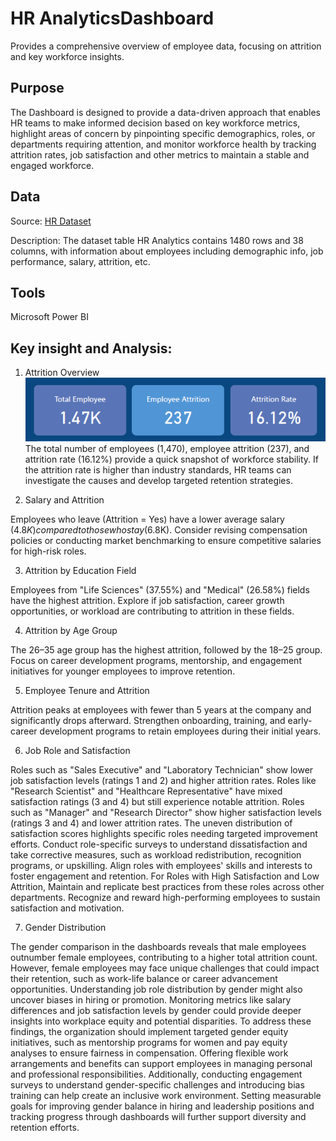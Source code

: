 # HR AnalyticsDashboard
Provides a comprehensive overview of employee data, focusing on attrition and key workforce insights.

## Purpose
The Dashboard is designed to provide a data-driven approach that enables HR teams to make informed decision based on key workforce metrics, highlight areas of concern by pinpointing specific demographics, roles, or departments requiring attention, and monitor workforce health by tracking attrition rates, job satisfaction and other metrics to maintain a stable and engaged workforce.

## Data
Source: <a href="https://github.com/aulifiafarisa/HRAnalytics_Dashboard/blob/5ca88650a7965dc78ece3547a8398f31c766e3b2/HR_Analytics.csv"> HR Dataset</a>

Description: The dataset table HR Analytics contains 1480 rows and 38 columns, with information about employees including demographic info, job performance, salary, attrition, etc.

## Tools
Microsoft Power BI

## Key insight and Analysis:

1. Attrition Overview
![image alt](https://github.com/aulifiafarisa/HRAnalytics_Dashboard/blob/7aad9d806be08fda890a55c323b87cb9b76b05c1/Attrition%20Overview.png)
The total number of employees (1,470), employee attrition (237), and attrition rate (16.12%) provide a quick snapshot of workforce stability. If the attrition rate is higher than industry standards, HR teams can investigate the causes and develop targeted retention strategies.

2. Salary and Attrition

Employees who leave (Attrition = Yes) have a lower average salary ($4.8K) compared to those who stay ($6.8K). Consider revising compensation policies or conducting market benchmarking to ensure competitive salaries for high-risk roles.

3. Attrition by Education Field

Employees from "Life Sciences" (37.55%) and "Medical" (26.58%) fields have the highest attrition. Explore if job satisfaction, career growth opportunities, or workload are contributing to attrition in these fields.

4. Attrition by Age Group

The 26–35 age group has the highest attrition, followed by the 18–25 group. Focus on career development programs, mentorship, and engagement initiatives for younger employees to improve retention.

5. Employee Tenure and Attrition

Attrition peaks at employees with fewer than 5 years at the company and significantly drops afterward. Strengthen onboarding, training, and early-career development programs to retain employees during their initial years.

6. Job Role and Satisfaction

Roles such as "Sales Executive" and "Laboratory Technician" show lower job satisfaction levels (ratings 1 and 2) and higher attrition rates. Roles like "Research Scientist" and "Healthcare Representative" have mixed satisfaction ratings (3 and 4) but still experience notable attrition. Roles such as "Manager" and "Research Director" show higher satisfaction levels (ratings 3 and 4) and lower attrition rates. The uneven distribution of satisfaction scores highlights specific roles needing targeted improvement efforts.
Conduct role-specific surveys to understand dissatisfaction and take corrective measures, such as workload redistribution, recognition programs, or upskilling. Align roles with employees' skills and interests to foster engagement and retention. For Roles with High Satisfaction and Low Attrition, Maintain and replicate best practices from these roles across other departments. Recognize and reward high-performing employees to sustain satisfaction and motivation.

7. Gender Distribution

The gender comparison in the dashboards reveals that male employees  outnumber female employees, contributing to a higher total attrition count. However, female employees may face unique challenges that could impact their retention, such as work-life balance or career advancement opportunities. Understanding job role distribution by gender might also uncover biases in hiring or promotion. Monitoring metrics like salary differences and job satisfaction levels by gender could provide deeper insights into workplace equity and potential disparities.
To address these findings, the organization should implement targeted gender equity initiatives, such as mentorship programs for women and pay equity analyses to ensure fairness in compensation. Offering flexible work arrangements and benefits can support employees in managing personal and professional responsibilities. Additionally, conducting engagement surveys to understand gender-specific challenges and introducing bias training can help create an inclusive work environment. Setting measurable goals for improving gender balance in hiring and leadership positions and tracking progress through dashboards will further support diversity and retention efforts.







